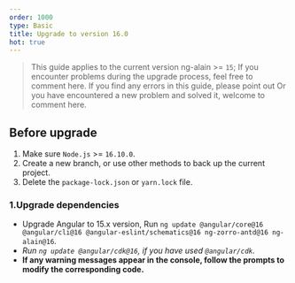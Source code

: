 ```yaml
---
order: 1000
type: Basic
title: Upgrade to version 16.0
hot: true
---
```


> This guide applies to the current version ng-alain >= `15`;
> If you encounter problems during the upgrade process, feel free to comment here.
> If you find any errors in this guide, please point out
> Or you have encountered a new problem and solved it, welcome to comment here.

## Before upgrade

1. Make sure `Node.js` >= `16.10.0`.
2. Create a new branch, or use other methods to back up the current project.
3. Delete the `package-lock.json` or `yarn.lock` file.

### 1.Upgrade dependencies

- Upgrade Angular to 15.x version, Run `ng update @angular/core@16 @angular/cli@16 @angular-eslint/schematics@16 ng-zorro-antd@16 ng-alain@16`.
- _Run `ng update @angular/cdk@16`, if you have used `@angular/cdk`._
- **If any warning messages appear in the console, follow the prompts to modify the corresponding code.**
